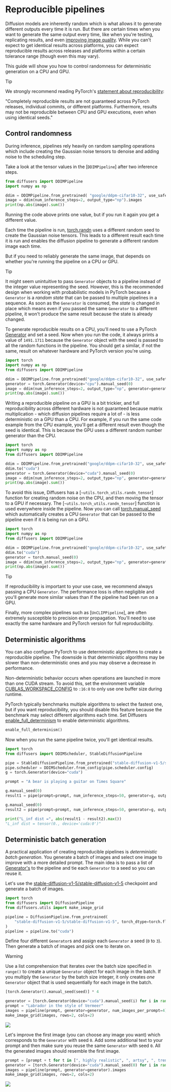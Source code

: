 <!--Copyright 2024 The HuggingFace Team. All rights reserved.

Licensed under the Apache License, Version 2.0 (the "License"); you may not use this file except in compliance with
the License. You may obtain a copy of the License at

http://www.apache.org/licenses/LICENSE-2.0

Unless required by applicable law or agreed to in writing, software distributed under the License is distributed on
an "AS IS" BASIS, WITHOUT WARRANTIES OR CONDITIONS OF ANY KIND, either express or implied. See the License for the
specific language governing permissions and limitations under the License.
-->

# Reproducible pipelines

Diffusion models are inherently random which is what allows it to generate different outputs every time it is run. But there are certain times when you want to generate the same output every time, like when you're testing, replicating results, and even [improving image quality](#deterministic-batch-generation). While you can't expect to get identical results across platforms, you can expect reproducible results across releases and platforms within a certain tolerance range (though even this may vary).

This guide will show you how to control randomness for deterministic generation on a CPU and GPU.

> [!TIP]
> We strongly recommend reading PyTorch's [statement about reproducibility](https://pytorch.org/docs/stable/notes/randomness.html):
>
> "Completely reproducible results are not guaranteed across PyTorch releases, individual commits, or different platforms. Furthermore, results may not be reproducible between CPU and GPU executions, even when using identical seeds."

## Control randomness

During inference, pipelines rely heavily on random sampling operations which include creating the
Gaussian noise tensors to denoise and adding noise to the scheduling step.

Take a look at the tensor values in the [`DDIMPipeline`] after two inference steps.

```python
from diffusers import DDIMPipeline
import numpy as np

ddim = DDIMPipeline.from_pretrained( "google/ddpm-cifar10-32", use_safetensors=True)
image = ddim(num_inference_steps=2, output_type="np").images
print(np.abs(image).sum())
```

Running the code above prints one value, but if you run it again you get a different value.

Each time the pipeline is run, [torch.randn](https://pytorch.org/docs/stable/generated/torch.randn.html) uses a different random seed to create the Gaussian noise tensors. This leads to a different result each time it is run and enables the diffusion pipeline to generate a different random image each time.

But if you need to reliably generate the same image, that depends on whether you're running the pipeline on a CPU or GPU.

> [!TIP]
> It might seem unintuitive to pass `Generator` objects to a pipeline instead of the integer value representing the seed. However, this is the recommended design when working with probabilistic models in PyTorch because a `Generator` is a *random state* that can be passed to multiple pipelines in a sequence. As soon as the `Generator` is consumed, the *state* is changed in place which means even if you passed the same `Generator` to a different pipeline, it won't produce the same result because the state is already changed.

<hfoptions id="hardware">
<hfoption id="CPU">

To generate reproducible results on a CPU, you'll need to use a PyTorch [Generator](https://pytorch.org/docs/stable/generated/torch.Generator.html) and set a seed. Now when you run the code, it always prints a value of `1491.1711` because the `Generator` object with the seed is passed to all the random functions in the pipeline. You should get a similar, if not the same, result on whatever hardware and PyTorch version you're using.

```python
import torch
import numpy as np
from diffusers import DDIMPipeline

ddim = DDIMPipeline.from_pretrained("google/ddpm-cifar10-32", use_safetensors=True)
generator = torch.Generator(device="cpu").manual_seed(0)
image = ddim(num_inference_steps=2, output_type="np", generator=generator).images
print(np.abs(image).sum())
```

</hfoption>
<hfoption id="GPU">

Writing a reproducible pipeline on a GPU is a bit trickier, and full reproducibility across different hardware is not guaranteed because matrix multiplication - which diffusion pipelines require a lot of - is less deterministic on a GPU than a CPU. For example, if you run the same code example from the CPU example, you'll get a different result even though the seed is identical. This is because the GPU uses a different random number generator than the CPU.

```python
import torch
import numpy as np
from diffusers import DDIMPipeline

ddim = DDIMPipeline.from_pretrained("google/ddpm-cifar10-32", use_safetensors=True)
ddim.to("cuda")
generator = torch.Generator(device="cuda").manual_seed(0)
image = ddim(num_inference_steps=2, output_type="np", generator=generator).images
print(np.abs(image).sum())
```

To avoid this issue, Diffusers has a [`~utils.torch_utils.randn_tensor`] function for creating random noise on the CPU, and then moving the tensor to a GPU if necessary. The [`~utils.torch_utils.randn_tensor`] function is used everywhere inside the pipeline. Now you can call [torch.manual_seed](https://pytorch.org/docs/stable/generated/torch.manual_seed.html) which automatically creates a CPU `Generator` that can be passed to the pipeline even if it is being run on a GPU.

```python
import torch
import numpy as np
from diffusers import DDIMPipeline

ddim = DDIMPipeline.from_pretrained("google/ddpm-cifar10-32", use_safetensors=True)
ddim.to("cuda")
generator = torch.manual_seed(0)
image = ddim(num_inference_steps=2, output_type="np", generator=generator).images
print(np.abs(image).sum())
```

> [!TIP]
> If reproducibility is important to your use case, we recommend always passing a CPU `Generator`. The performance loss is often negligible and you'll generate more similar values than if the pipeline had been run on a GPU.

Finally, more complex pipelines such as [`UnCLIPPipeline`], are often extremely
susceptible to precision error propagation. You'll need to use
exactly the same hardware and PyTorch version for full reproducibility.

</hfoption>
</hfoptions>

## Deterministic algorithms

You can also configure PyTorch to use deterministic algorithms to create a reproducible pipeline. The downside is that deterministic algorithms may be slower than non-deterministic ones and you may observe a decrease in performance.

Non-deterministic behavior occurs when operations are launched in more than one CUDA stream. To avoid this, set the environment variable [CUBLAS_WORKSPACE_CONFIG](https://docs.nvidia.com/cuda/cublas/index.html#results-reproducibility) to `:16:8` to only use one buffer size during runtime.

PyTorch typically benchmarks multiple algorithms to select the fastest one, but if you want reproducibility, you should disable this feature because the benchmark may select different algorithms each time. Set Diffusers [enable_full_determinism](https://github.com/huggingface/diffusers/blob/142f353e1c638ff1d20bd798402b68f72c1ebbdd/src/diffusers/utils/testing_utils.py#L861) to enable deterministic algorithms.

```py
enable_full_determinism()
```

Now when you run the same pipeline twice, you'll get identical results.

```py
import torch
from diffusers import DDIMScheduler, StableDiffusionPipeline

pipe = StableDiffusionPipeline.from_pretrained("stable-diffusion-v1-5/stable-diffusion-v1-5", use_safetensors=True).to("cuda")
pipe.scheduler = DDIMScheduler.from_config(pipe.scheduler.config)
g = torch.Generator(device="cuda")

prompt = "A bear is playing a guitar on Times Square"

g.manual_seed(0)
result1 = pipe(prompt=prompt, num_inference_steps=50, generator=g, output_type="latent").images

g.manual_seed(0)
result2 = pipe(prompt=prompt, num_inference_steps=50, generator=g, output_type="latent").images

print("L_inf dist =", abs(result1 - result2).max())
"L_inf dist = tensor(0., device='cuda:0')"
```

## Deterministic batch generation

A practical application of creating reproducible pipelines is *deterministic batch generation*. You generate a batch of images and select one image to improve with a more detailed prompt. The main idea is to pass a list of [Generator's](https://pytorch.org/docs/stable/generated/torch.Generator.html) to the pipeline and tie each `Generator` to a seed so you can reuse it.

Let's use the [stable-diffusion-v1-5/stable-diffusion-v1-5](https://huggingface.co/stable-diffusion-v1-5/stable-diffusion-v1-5) checkpoint and generate a batch of images.

```py
import torch
from diffusers import DiffusionPipeline
from diffusers.utils import make_image_grid

pipeline = DiffusionPipeline.from_pretrained(
    "stable-diffusion-v1-5/stable-diffusion-v1-5", torch_dtype=torch.float16, use_safetensors=True
)
pipeline = pipeline.to("cuda")
```

Define four different `Generator`s and assign each `Generator` a seed (`0` to `3`). Then generate a batch of images and pick one to iterate on.

> [!WARNING]
> Use a list comprehension that iterates over the batch size specified in `range()` to create a unique `Generator` object for each image in the batch. If you multiply the `Generator` by the batch size integer, it only creates *one* `Generator` object that is used sequentially for each image in the batch.
>
> ```py
> [torch.Generator().manual_seed(seed)] * 4
> ```

```python
generator = [torch.Generator(device="cuda").manual_seed(i) for i in range(4)]
prompt = "Labrador in the style of Vermeer"
images = pipeline(prompt, generator=generator, num_images_per_prompt=4).images[0]
make_image_grid(images, rows=2, cols=2)
```

<div class="flex justify-center">
    <img src="https://huggingface.co/datasets/diffusers/diffusers-images-docs/resolve/main/reusabe_seeds.jpg"/>
</div>

Let's improve the first image (you can choose any image you want) which corresponds to the `Generator` with seed `0`. Add some additional text to your prompt and then make sure you reuse the same `Generator` with seed `0`. All the generated images should resemble the first image.

```python
prompt = [prompt + t for t in [", highly realistic", ", artsy", ", trending", ", colorful"]]
generator = [torch.Generator(device="cuda").manual_seed(0) for i in range(4)]
images = pipeline(prompt, generator=generator).images
make_image_grid(images, rows=2, cols=2)
```

<div class="flex justify-center">
    <img src="https://huggingface.co/datasets/diffusers/diffusers-images-docs/resolve/main/reusabe_seeds_2.jpg"/>
</div>
